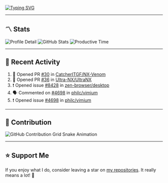 [![Typing SVG](https://readme-typing-svg.demolab.com?font=&duration=2500&pause=100&center=true&vCenter=true&multiline=true&width=1000&height=60&lines=Hi+There!;Welcome+to+my+Github+profile+%F0%9F%91%8B)](https://git.io/typing-svg)

---

## 〽️ Stats

![Profile Detail](http://github-profile-summary-cards.vercel.app/api/cards/profile-details?username=phucleeuwu&theme=transparent)
![GitHub Stats](http://github-profile-summary-cards.vercel.app/api/cards/stats?username=phucleeuwu&theme=transparent)
![Productive Time](http://github-profile-summary-cards.vercel.app/api/cards/productive-time?username=phucleeuwu&theme=transparent&utcOffset=8)

---

## 📝 Recent Activity

<!--START_SECTION:activity-->
1. 💪 Opened PR [#30](https://github.com/CatcherITGF/NX-Venom/pull/30) in [CatcherITGF/NX-Venom](https://github.com/CatcherITGF/NX-Venom)
2. 💪 Opened PR [#36](https://github.com/Ultra-NX/UltraNX/pull/36) in [Ultra-NX/UltraNX](https://github.com/Ultra-NX/UltraNX)
3. ❗ Opened issue [#8428](https://github.com/zen-browser/desktop/issues/8428) in [zen-browser/desktop](https://github.com/zen-browser/desktop)
4. 🗣 Commented on [#4698](https://github.com/philc/vimium/issues/4698#issuecomment-2889294235) in [philc/vimium](https://github.com/philc/vimium)
5. ❗ Opened issue [#4698](https://github.com/philc/vimium/issues/4698) in [philc/vimium](https://github.com/philc/vimium)
<!--END_SECTION:activity-->

<!--START_SECTION:waka-->
<!--END_SECTION:waka-->

---

## 🐍 Contribution

<picture>
  <source media="(prefers-color-scheme: dark)" srcset="https://raw.githubusercontent.com/phucleeuwu/phucleeuwu/output/github-contribution-grid-snake-dark.svg">
  <source media="(prefers-color-scheme: light)" srcset="https://raw.githubusercontent.com/phucleeuwu/phucleeuwu/output/github-contribution-grid-snake.svg">
  <img alt="GitHub Contribution Grid Snake Animation" src="https://raw.githubusercontent.com/phucleeuwu/phucleeuwu/output/github-contribution-grid-snake.svg">
</picture>

---

## ⭐ Support Me

If you enjoy what I do, consider leaving a star on [my repositories](https://github.com/phucleeuwu?tab=repositories&type=source). It really means a lot! 💙
